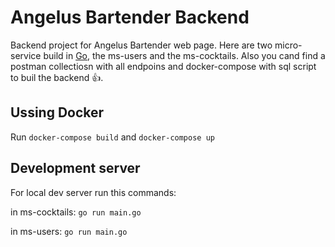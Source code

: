 # Angelus Bartender Backend

Backend project for Angelus Bartender web page. Here are two micro-service build in [Go](https://golang.org), the ms-users and the ms-cocktails. Also you cand find a postman collectiosn with all endpoins and docker-compose with sql script to buil the backend 👍.

## Ussing Docker

Run `docker-compose build` and `docker-compose up`

## Development server

For local dev server run this commands:

in ms-cocktails:
`go run main.go`

in ms-users:
`go run main.go`

